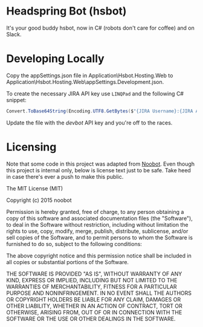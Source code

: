 # Headspring Bot (hsbot)

It's your good buddy hsbot, now in C# (robots don't care for coffee) and on Slack.

# Developing Locally

Copy the appSettings.json file in Application\Hsbot.Hosting.Web to Application\Hsbot.Hosting.Web\appSettings.Development.json.

To create the necessary JIRA API key use `LINQPad` and the following C# snippet:
```csharp
Convert.ToBase64String(Encoding.UTF8.GetBytes($"{JIRA Username}:{JIRA Authorization Token}"))
```

Update the file with the *devbot* API key and you're off to the races.

# Licensing

Note that some code in this project was adapted from [Noobot](https://github.com/noobot/noobot).  Even though this project is internal only, below is license text just to be safe.
Take heed in case there's ever a push to make this public.

The MIT License (MIT)

Copyright (c) 2015 noobot

Permission is hereby granted, free of charge, to any person obtaining a copy
of this software and associated documentation files (the "Software"), to deal
in the Software without restriction, including without limitation the rights
to use, copy, modify, merge, publish, distribute, sublicense, and/or sell
copies of the Software, and to permit persons to whom the Software is
furnished to do so, subject to the following conditions:

The above copyright notice and this permission notice shall be included in all
copies or substantial portions of the Software.

THE SOFTWARE IS PROVIDED "AS IS", WITHOUT WARRANTY OF ANY KIND, EXPRESS OR
IMPLIED, INCLUDING BUT NOT LIMITED TO THE WARRANTIES OF MERCHANTABILITY,
FITNESS FOR A PARTICULAR PURPOSE AND NONINFRINGEMENT. IN NO EVENT SHALL THE
AUTHORS OR COPYRIGHT HOLDERS BE LIABLE FOR ANY CLAIM, DAMAGES OR OTHER
LIABILITY, WHETHER IN AN ACTION OF CONTRACT, TORT OR OTHERWISE, ARISING FROM,
OUT OF OR IN CONNECTION WITH THE SOFTWARE OR THE USE OR OTHER DEALINGS IN THE
SOFTWARE.

